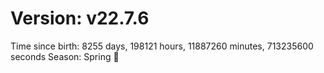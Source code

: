 # Version: v22.7.6
Time since birth: 8255 days, 198121 hours, 11887260 minutes, 713235600 seconds
Season: Spring 🌸
